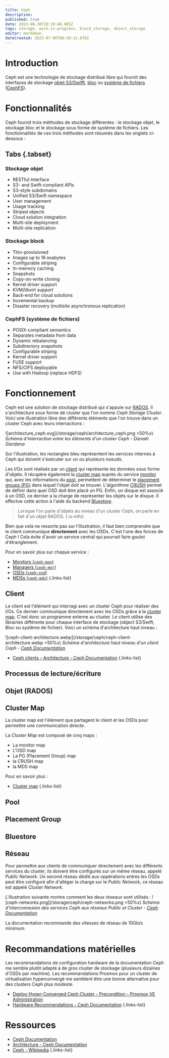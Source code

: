 ```yaml
---
title: Ceph
description: 
published: true
date: 2023-08-30T19:19:46.985Z
tags: storage, work-in-progress, block_storage, object_storage
editor: markdown
dateCreated: 2023-07-06T08:50:12.878Z
---
```


# Introduction
Ceph est une technologie de stockage distribué libre qui fournit des interfaces de stockage  [objet S3/Swifft](/storage/object), [bloc](/storage/block) ou [système de fichiers](/filesystems) ([CephFS](/filesystem/cephfs)).

# Fonctionnalités
Ceph fournit trois méthodes de stockage différentes : le stockage objet, le stockage bloc et le stockage sous forme de système de fichiers. Les fonctionnalités de ces trois méthodes sont résumés dans les onglets ci-dessous :
## Tabs {.tabset}
### Stockage objet
- RESTful Interface
- S3- and Swift-compliant APIs
- S3-style subdomains
- Unified S3/Swift namespace
- User management
- Usage tracking
- Striped objects
- Cloud solution integration
- Multi-site deployment
- Multi-site replication

### Stockage block
- Thin-provisioned
- Images up to 16 exabytes
- Configurable striping
- In-memory caching
- Snapshots
- Copy-on-write cloning
- Kernel driver support
- KVM/libvirt support
- Back-end for cloud solutions
- Incremental backup
- Disaster recovery (multisite asynchronous replication)

### CephFS (système de fichiers)
- POSIX-compliant semantics
- Separates metadata from data
- Dynamic rebalancing
- Subdirectory snapshots
- Configurable striping
- Kernel driver support
- FUSE support
- NFS/CIFS deployable
- Use with Hadoop (replace HDFS)

# Fonctionnement
Ceph est une solution de stockage distribué qui s'appuie sur [RADOS](https://ceph.io/assets/pdfs/weil-rados-pdsw07.pdf). Il s'architecture sous forme de cluster que l'on nomme *Ceph Storage Cluster*. Voici une illustration libre des différents éléments que l'on trouve dans un cluster Ceph avec leurs interractions :

![architecture_ceph.svg](/storage/ceph/architecture_ceph.png =50%x)
*Schéma d'interraction entre les éléments d'un cluster Ceph - Danaël Giordana*

Sur l'illustration, les rectangles bleu représentent les services internes à Ceph qui doivent s'exécuter sur un ou plusieurs noeuds. 

Les I/Os sont réalisés par un [client](/storage/ceph#client) qui représente les données sous forme d'objets. Il récupère également la [cluster map](/storage/ceph#cluster-map) auprès du service [monitor](/storage/ceph/monitor) qui, avec les informations du [pool](/storage/storage/ceph#pool), permettent de déterminer le [placement groups (PG)](/storage/ceph#placement-group) dans lequel l'objet doit se trouver. L'algorithme [CRUSH](https://ceph.io/assets/pdfs/weil-crush-sc06.pdf) permet de définir dans quel OSD doit être placé un PG. Enfin, un disque est associé à un OSD, ce dernier a la charge de représenter les objets sur le disque. Il effectue cette action à l'aide du backend [Bluestore](/storage/ceph#bluestore).

> Lorsque l'on parle d'objets au niveau d'un cluster Ceph, on parle en fait d'un objet RADOS.
{.is-info}

Bien que cela ne ressorte pas sur l'illustration, il faut bien comprendre que le client communique **directement** avec les OSDs. C'est l'une des forces de Ceph ! Cela évite d'avoir un service central qui pourrait faire goulot d'étranglement.

Pour en savoir plus sur chaque service :
- [Monitors (`ceph-mon`)](/storage/ceph/monitor)
- [Managers (`ceph-mgr`)](/storage/ceph/manager)
- [OSDs (`ceph-osd`)](/storage/ceph/osd)
- [MDSs (`ceph-mds`)](/storage/ceph/mds)
{.links-list}

## Client
Le client est l'élément qui interragi avec un cluster Ceph pour réaliser des I/Os. Ce dernier communique directement avec les OSDs grâce à la [cluster map](/storage/ceph#cluster-map). C'est donc un programme externe au cluster. Le client utilise des librairies différente pour chaque interface de stockage (object S3/Swift, Bloc ou système de fichier). Voici un schéma d'architecture haut niveau :

![ceph-client-architecture.webp](/storage/ceph/ceph-client-architecture.webp =50%x)
*Schéma d'architecture haut niveau d'un client Ceph - [Ceph Documentation](https://docs.ceph.com/en/latest/architecture/#ceph-clients)*

* [Ceph clients - Architecture - Ceph Documentation](https://docs.ceph.com/en/latest/architecture/#ceph-clients)
{.links-list}

## Processus de lecture/écriture
## Objet (RADOS)

## Cluster Map
La cluster map est l'élément que partagent le client et les OSDs pour permettre une communication directe.

La *Cluster Map* est composé de cinq maps :
- La monitor map 
- L'OSD map
- La PG (Placement Group) map
- la CRUSH map
- la MDS map

Pour en savoir plus : 
- [Cluster map](/storage/ceph/cluster-map)
{.links-list}

## Pool
## Placement Group
## Bluestore
## Réseau
Pour permettre aux clients de communiquer directement avec les différents services du cluster, ils doivent être configurés sur un même réseau, appelé *Public Network*. Un second réseau dédié aux oppérations entres les OSDs peut être configuré afin d'alléger la charge sur le *Public Network*, ce réseau est appelé *Cluster Network*.

L'illustration suivante montre comment les deux réseaux sont utilisés :
![ceph-networks.png](/storage/ceph/ceph-networks.png =50%x)
*Schéma d'interconnexion des services Ceph aux réseaux Public et Cluster - [Ceph Documentation](https://docs.ceph.com/en/latest/rados/configuration/network-config-ref/)*

La documentation recommande des vitesses de réseau de 10Gb/s minimum.

# Recommandations matérielles
Les recommandations de configuration hardware de la documentation Ceph me semble plutôt adapté à de gros cluster de stockage (plusieurs dizaines d'OSDs par machine). Les recommandations Proxmox pour un cluster de virtualisation hyperconvergé me semblent être une bonne alternative pour des clusters Ceph plus modeste.

- [Deploy Hyper-Converged Ceph Cluster - Precondition - Proxmox VE Administration](https://pve.proxmox.com/pve-docs/pve-admin-guide.html#_precondition)
- [Hardware Recommendations - Ceph Documentation](https://docs.ceph.com/en/latest/start/hardware-recommendations/)
{.links-list}

# Ressources
- [Ceph Documentation](https://docs.ceph.com/en/latest/)
- [Architecture - Ceph Documentation](https://docs.ceph.com/en/latest/architecture/)
- [Ceph - Wikipedia](https://en.wikipedia.org/wiki/Ceph_(software))
{.links-list}
